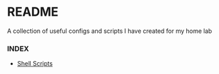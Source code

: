 # README #

A collection of useful configs and scripts I have created for my home lab

### INDEX ###

* [Shell Scripts](shell_scripts) 
